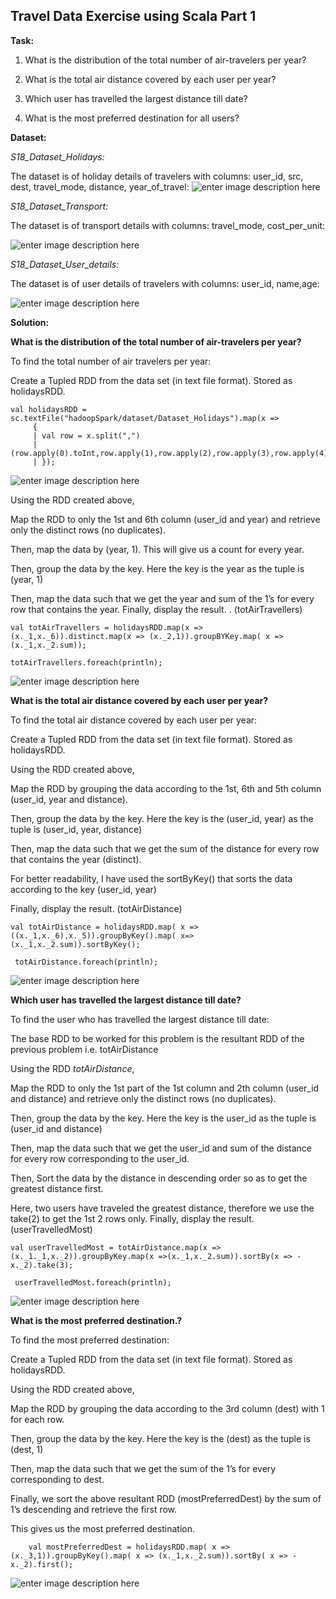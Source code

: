 **Travel Data Exercise using Scala Part 1**
---------------------------------------
**Task:**



1) What is the distribution of the total number of air-travelers per year?



2) What is the total air distance covered by each user per year?



3) Which user has travelled the largest distance till date?



4) What is the most preferred destination for all users?

**Dataset:**




*S18_Dataset_Holidays:*

The dataset is of holiday details of travelers with columns: user_id, src, dest, travel_mode, distance, year_of_travel:
![enter image description here](https://user-images.githubusercontent.com/29932053/32736111-a767d1fe-c864-11e7-9921-5a27dc3109d8.png)

*S18_Dataset_Transport:*

The dataset is of transport details with columns: travel_mode, cost_per_unit:

![enter image description here](https://user-images.githubusercontent.com/29932053/32736233-ea932cb2-c864-11e7-9fb8-3c0efb0979d4.png)

*S18_Dataset_User_details:*

The dataset is of user details of travelers with columns: user_id, name,age:

![enter image description here](https://user-images.githubusercontent.com/29932053/32736321-23d55180-c865-11e7-8f66-35df42b47680.png)


**Solution:**

**What is the distribution of the total number of air-travelers per year?**



To find the total number of air travelers per year:

Create a Tupled RDD from the data set (in text file format). Stored as holidaysRDD.

    val holidaysRDD = sc.textFile("hadoopSpark/dataset/Dataset_Holidays").map(x =>
	     {
         | val row = x.split(",")
         | (row.apply(0).toInt,row.apply(1),row.apply(2),row.apply(3),row.apply(4).toInt,row.apply(5).toInt)
         | });
![enter image description here](https://user-images.githubusercontent.com/29932053/32737533-5380b25a-c868-11e7-8af7-d5b25113a37f.png)


Using the RDD created above,

Map the RDD to only the 1st and 6th column (user_id and year) and retrieve only the distinct rows (no duplicates).

Then, map the data by (year, 1). This will give us a count for every year.

Then, group the data by the key. Here the key is the year as the tuple is (year, 1)

Then, map the data such that we get the year and sum of the 1’s for every row that contains the year.
Finally, display the result. . (totAirTravellers)

    val totAirTravellers = holidaysRDD.map(x => (x._1,x._6)).distinct.map(x => (x._2,1)).groupBYKey.map( x => (x._1,x._2.sum));
    
    totAirTravellers.foreach(println);
    
![enter image description here](https://user-images.githubusercontent.com/29932053/32738002-99bdc3b0-c869-11e7-94a8-cf6221a25f4a.png)



**What is the total air distance covered by each user per year?**



To find the total air distance covered by each user per year:

Create a Tupled RDD from the data set (in text file format). Stored as holidaysRDD.

Using the RDD created above,

Map the RDD by grouping the data according to the 1st, 6th and 5th column (user_id, year and distance).

Then, group the data by the key. Here the key is the (user_id, year) as the tuple is (user_id, year, distance)

Then, map the data such that we get the sum of the distance for every row that contains the year (distinct).

For better readability, I have used the sortByKey() that sorts the data according to the key (user_id, year)



Finally, display the result. (totAirDistance)

    val totAirDistance = holidaysRDD.map( x => ((x._1,x._6),x._5)).groupByKey().map( x=> (x._1,x._2.sum)).sortByKey();
    
     totAirDistance.foreach(println);
![enter image description here](https://user-images.githubusercontent.com/29932053/32738753-e6635af2-c86b-11e7-8790-392c6e93f15c.png)


**Which user has travelled the largest distance till date?**




To find the user who has travelled the largest distance till date:


The base RDD to be worked for this problem is the resultant RDD of the previous problem i.e. totAirDistance

Using the RDD *totAirDistance*,

Map the RDD to only the 1st part of the 1st column and 2th column (user_id and distance) and retrieve only the distinct rows (no duplicates).

Then, group the data by the key. Here the key is the user_id as the tuple is (user_id and distance)

Then, map the data such that we get the user_id and sum of the distance for every row corresponding to the user_id.

Then, Sort the data by the distance in descending order so as to get the greatest distance first.

Here, two users have traveled the greatest distance, therefore we use the take(2) to get the 1st 2 rows only.
Finally, display the result. (userTravelledMost)



    val userTravelledMost = totAirDistance.map(x => (x._1._1,x._2)).groupByKey.map(x =>(x._1,x._2.sum)).sortBy(x => -x._2).take(3);
    
     userTravelledMost.foreach(println);
![enter image description here](https://user-images.githubusercontent.com/29932053/32739468-fa68ce36-c86d-11e7-8191-af52338c2aec.png)

**What is the most preferred destination.?**



To find the most preferred destination:

Create a Tupled RDD from the data set (in text file format). Stored as holidaysRDD.



Using the RDD created above,

Map the RDD by grouping the data according to the 3rd column (dest) with 1 for each row.

Then, group the data by the key. Here the key is the (dest) as the tuple is (dest, 1)

Then, map the data such that we get the sum of the 1’s for every corresponding to dest.

Finally, we sort the above resultant RDD (mostPreferredDest) by the sum of 1’s descending and retrieve the first row.

This gives us the most preferred destination.

	    val mostPreferredDest = holidaysRDD.map( x => (x._3,1)).groupByKey().map( x => (x._1,x._2.sum)).sortBy( x => -x._2).first();
![enter image description here](https://user-images.githubusercontent.com/29932053/32739867-17f94dda-c86f-11e7-8046-733d7c0ac0ee.png)


